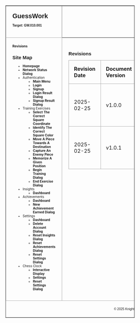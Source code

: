 

<table border="1" cellpadding="0" cellspacing="0"  class="container" style="width: 80%; font-size: 10px;"> 
    <tr>
        <td style="text-align: left; padding: 2em; border-bottom: 1px solid darkgray; width: 70%;">
            <h1 style="font-family: Arial, sans-serif; margin: 0; padding: 0;">GuessWork</h1>
            <br/>
            <p class="target-version" style="font-family: Arial, sans-serif; font-weight: bold; margin: 0; padding: 0;">
            Target: GW.010.001
            </p>
            <br/>
        </td>
    </tr>  
    <tr>
        <td valign="top" class="left-bar" style="width: 70%; padding: 2em; border-right: 1px solid darkgray;"> 
            <a href="#" style="text-decoration: none; font-weight: bold;">Revisions</a>
            <h2 style="font-family: Arial, sans-serif;">Site Map</h2>
            <ul class="left-bar-list" style="padding-left: 2rem;">
                <li><a href="docs/homepage.md" style="text-decoration: none; font-weight: bold;">Homepage</a></li>
                <li><a href="docs/network-status-dialog.md" style="text-decoration: none; font-weight: bold;">Network Status Dialog</a></li>
                <li>
                    Authentication
                    <ul class="left-bar-list" style="padding-left: 2rem;">
                        <li><a href="docs/authentication/main-menu.md" style="text-decoration: none; font-weight: bold;">Main Menu</a></li>
                        <li><a href="docs/authentication/login.md" style="text-decoration: none; font-weight: bold;">Login</a></li>
                        <li><a href="docs/authentication/signup.md" style="text-decoration: none; font-weight: bold;">Signup</a></li>
                        <li><a href="docs/authentication/login-result-dialog.md" style="text-decoration: none; font-weight: bold;">Login Result Dialog</a></li>
                        <li><a href="docs/authentication/signup-result-dialog.md" style="text-decoration: none; font-weight: bold;">Signup Result Dialog</a></li>
                    </ul>
                </li>
                <li>
                    Training Exercises
                    <ul class="left-bar-list" style="padding-left: 2rem;">
                        <li><a href="docs/training-exercises/select-the-correct-square-coordinate.md" style="text-decoration: none; font-weight: bold;">Select The Correct Square Coordinate</a></li>
                        <li><a href="docs/training-exercises/identify-the-correct-square-color.md" style="text-decoration: none; font-weight: bold;">Identify The Correct Square Color</a></li>
                        <li><a href="docs/training-exercises/move-a-piece-towards-a-destination.md" style="text-decoration: none; font-weight: bold;">Move A Piece Towards A Destination</a></li>
                        <li><a href="docs/training-exercises/capture-an-enemy-piece.md" style="text-decoration: none; font-weight: bold;">Capture An Enemy Piece</a></li>
                        <li><a href="docs/training-exercises/memorize-a-given-position.md" style="text-decoration: none; font-weight: bold;">Memorize A Given Position</a></li>
                        <li><a href="docs/training-exercises/begin-training-dialog.md" style="text-decoration: none; font-weight: bold;">Begin Training Dialog</a></li>
                        <li><a href="docs/training-exercises/end-exercise-dialog.md" style="text-decoration: none; font-weight: bold;">End Exercise Dialog</a></li>
                    </ul>
                </li>
                <li>
                    Insights
                    <ul class="left-bar-list" style="padding-left: 2rem;">
                        <li><a href="docs/insights/dashboard.md" style="text-decoration: none; font-weight: bold;">Dashboard</a></li>
                    </ul>
                </li>
                <li>
                    Achievements
                    <ul class="left-bar-list" style="padding-left: 2rem;">
                        <li><a href="docs/achievements/dashboard.md" style="text-decoration: none; font-weight: bold;">Dashboard</a></li>
                        <li><a href="docs/achievements/new-achievement-earned-dialog.md" style="text-decoration: none; font-weight: bold;">New Achievement Earned Dialog</a></li>
                    </ul>
                </li>
                <li>
                    Settings
                    <ul class="left-bar-list" style="padding-left: 2rem;">
                        <li><a href="docs/settings/dashboard.md" style="text-decoration: none; font-weight: bold;">Dashboard</a></li>
                        <li><a href="docs/settings/delete-account-dialog.md" style="text-decoration: none; font-weight: bold;">Delete Account Dialog</a></li>
                        <li><a href="docs/settings/reset-insights-dialog.md" style="text-decoration: none; font-weight: bold;">Reset Insights Dialog</a></li>
                        <li><a href="docs/settings/reset-achievements-dialog.md" style="text-decoration: none; font-weight: bold;">Reset Achievements Dialog</a></li>
                        <li><a href="docs/settings/reset-settings-dialog.md" style="text-decoration: none; font-weight: bold;">Reset Settings Dialog</a></li>
                    </ul>
                </li>
                <li>
                    Chess Clock
                    <ul class="left-bar-list" style="padding-left: 2rem;">
                        <li><a href="docs/chess-clock/interactive-display.md" style="text-decoration: none; font-weight: bold;">Interactive Display</a></li>
                        <li><a href="docs/chess-clock/settings.md" style="text-decoration: none; font-weight: bold;">Settings</a></li>
                        <li><a href="docs/chess-clock/reset-settings-dialog.md" style="text-decoration: none; font-weight: bold;">Reset Settings Dialog</a></li>
                    </ul>
                </li>
            </ul>
        </td>
        <td valign="top" class="right-bar" style="width: 30%; padding: 2em">
            <h2 style="font-family: Arial, sans-serif;">Revisions</h2>
            <table style="width: 100%; border-collapse: collapse; margin-top: 10px;">
                <tr>
                    <th style="padding: 1em; border: 1px solid darkgray; text-align: left;">Revision Date</th>
                    <th style="padding: 1em; border: 1px solid darkgray; text-align: left;">Document Version</th>
                    <th style="padding: 1em; border: 1px solid darkgray; text-align: left;">Description</th>
                    <th style="padding: 1em; border: 1px solid darkgray; text-align: left;">Tracking Notes</th>
                    <th style="padding: 1em; border: 1px solid darkgray; text-align: left;">Approved By</th>
                </tr>
                <tr>
                    <td style="padding: 1em; border: 1px solid darkgray; text-align: left;">2025-02-25</td>
                    <td style="padding: 1em; border: 1px solid darkgray; text-align: left;">v1.0.0</td>
                    <td style="padding: 1em; border: 1px solid darkgray; text-align: left;">Initial Document Version</td>
                    <td style="padding: 1em; border: 1px solid darkgray; text-align: left;">N/A</td>
                    <td style="padding: 1em; border: 1px solid darkgray; text-align: left;">Araneta, Vaughn Cedric L. (Project Manager)</td>
                </tr>
                <tr>
                    <td style="padding: 1em; border: 1px solid darkgray; text-align: left;">2025-02-25</td>
                    <td style="padding: 1em; border: 1px solid darkgray; text-align: left;">v1.0.1</td>
                    <td style="padding: 1em; border: 1px solid darkgray; text-align: left;">Fixed Styling Problem</td>
                    <td style="padding: 1em; border: 1px solid darkgray; text-align: left;">N/A</td>
                    <td style="padding: 1em; border: 1px solid darkgray; text-align: left;">Araneta, Vaughn Cedric L. (Project Manager)</td>
                </tr>
            </table>
        </td>
    </tr>
    <tr>
        <td colspan="2" align="center" class="footer" style="text-align: center; padding: 1em; border: 1px solid darkgray; border-top: 1px solid darkgray;">
            <p style="font-family: Arial, sans-serif;">&copy; 2025 KnightVision</p>
        </td>
    </tr>
</table>
